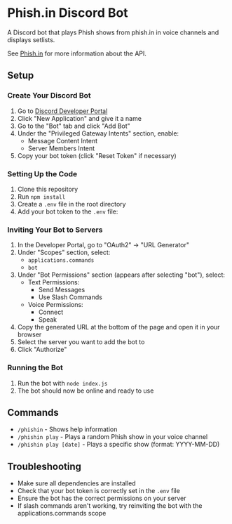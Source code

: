 # Phish.in Discord Bot

A Discord bot that plays Phish shows from phish.in in voice channels and displays setlists.

See [Phish.in](https://github.com/jcraigk/phishin) for more information about the API.


## Setup

### Create Your Discord Bot

1. Go to [Discord Developer Portal](https://discord.com/developers/applications)
2. Click "New Application" and give it a name
3. Go to the "Bot" tab and click "Add Bot"
4. Under the "Privileged Gateway Intents" section, enable:
   - Message Content Intent
   - Server Members Intent
5. Copy your bot token (click "Reset Token" if necessary)


### Setting Up the Code

1. Clone this repository
2. Run `npm install`
3. Create a `.env` file in the root directory
4. Add your bot token to the `.env` file:


### Inviting Your Bot to Servers

1. In the Developer Portal, go to "OAuth2" → "URL Generator"
2. Under "Scopes" section, select:
   - `applications.commands`
   - `bot`
3. Under "Bot Permissions" section (appears after selecting "bot"), select:
   - Text Permissions:
     - Send Messages
     - Use Slash Commands
   - Voice Permissions:
     - Connect
     - Speak
4. Copy the generated URL at the bottom of the page and open it in your browser
5. Select the server you want to add the bot to
6. Click "Authorize"


### Running the Bot

1. Run the bot with `node index.js`
2. The bot should now be online and ready to use

## Commands

* `/phishin` - Shows help information
* `/phishin play` - Plays a random Phish show in your voice channel
* `/phishin play [date]` - Plays a specific show (format: YYYY-MM-DD)

## Troubleshooting

- Make sure all dependencies are installed
- Check that your bot token is correctly set in the `.env` file
- Ensure the bot has the correct permissions on your server
- If slash commands aren't working, try reinviting the bot with the applications.commands scope
